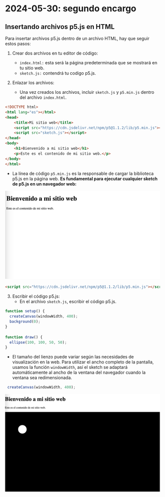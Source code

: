 # 2024-05-30: segundo encargo

## Insertando archivos p5.js en HTML

Para insertar archivos p5.js dentro de un archivo HTML, hay que seguir estos pasos:

1. Crear dos archivos en tu editor de código:
    - ```index.html:``` esta será la página predeterminada que se mostrará en tu sitio web.
    - ```sketch.js:``` contendrá tu codigo p5.js.
      
2. Enlazar los archivos:
     - Una vez creados los archivos, incluir ```sketch.js``` y ```p5.min.js``` dentro del archivo ```index.html```.

```html
<!DOCTYPE html>
<html lang="es"></html>
<head>
    <title>Mi sitio web</title>
    <script src="https://cdn.jsdelivr.net/npm/p5@1.1.2/lib/p5.min.js"></script>
    <script src="sketch.js"></script>
</head>
<body>
    <h1>Bienvenido a mi sitio web</h1>
    <p>Este es el contenido de mi sitio web.</p>
</body>
</html>
```
  - La línea de código ```p5.min.js``` es la responsable de cargar la biblioteca p5.js en la página web. **Es fundamental para ejecutar cualquier sketch de p5.js en un navegador web:**

![html en la web](./htmlWeb.png)

```html
<script src="https://cdn.jsdelivr.net/npm/p5@1.1.2/lib/p5.min.js"></script>
```
3. Escribir el código p5.js:
     - En el archivo ```sketch.js```, escribir el código p5.js.
```JavaScript
function setup() {
  createCanvas(windowWidth, 400);
  background(0);
}

function draw() {
  ellipse(100, 100, 50, 50);
}
```
  - El tamaño del lienzo puede variar según las necesidades de visualización en la web. Para utilizar el ancho completo de la pantalla, usamos la función ```windowWidth```, así el sketch se adaptará automáticamente al ancho de la ventana del navegador cuando la ventana sea redimensionada.
```JavaScript
 createCanvas(windowWidth, 400);
```

![js en la web](./jsWeb.png)
